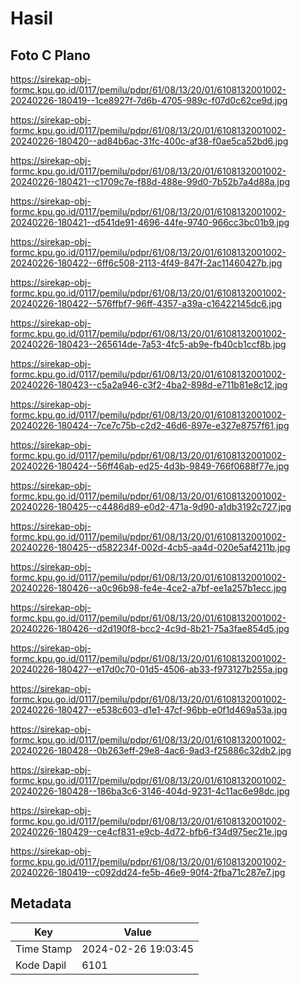 # Hasil

## Foto C Plano

https://sirekap-obj-formc.kpu.go.id/0117/pemilu/pdpr/61/08/13/20/01/6108132001002-20240226-180419--1ce8927f-7d6b-4705-989c-f07d0c62ce9d.jpg

https://sirekap-obj-formc.kpu.go.id/0117/pemilu/pdpr/61/08/13/20/01/6108132001002-20240226-180420--ad84b6ac-31fc-400c-af38-f0ae5ca52bd6.jpg

https://sirekap-obj-formc.kpu.go.id/0117/pemilu/pdpr/61/08/13/20/01/6108132001002-20240226-180421--c1709c7e-f88d-488e-99d0-7b52b7a4d88a.jpg

https://sirekap-obj-formc.kpu.go.id/0117/pemilu/pdpr/61/08/13/20/01/6108132001002-20240226-180421--d541de91-4696-44fe-9740-966cc3bc01b9.jpg

https://sirekap-obj-formc.kpu.go.id/0117/pemilu/pdpr/61/08/13/20/01/6108132001002-20240226-180422--6ff6c508-2113-4f49-847f-2ac11460427b.jpg

https://sirekap-obj-formc.kpu.go.id/0117/pemilu/pdpr/61/08/13/20/01/6108132001002-20240226-180422--576ffbf7-96ff-4357-a39a-c16422145dc6.jpg

https://sirekap-obj-formc.kpu.go.id/0117/pemilu/pdpr/61/08/13/20/01/6108132001002-20240226-180423--265614de-7a53-4fc5-ab9e-fb40cb1ccf8b.jpg

https://sirekap-obj-formc.kpu.go.id/0117/pemilu/pdpr/61/08/13/20/01/6108132001002-20240226-180423--c5a2a946-c3f2-4ba2-898d-e711b81e8c12.jpg

https://sirekap-obj-formc.kpu.go.id/0117/pemilu/pdpr/61/08/13/20/01/6108132001002-20240226-180424--7ce7c75b-c2d2-46d6-897e-e327e8757f61.jpg

https://sirekap-obj-formc.kpu.go.id/0117/pemilu/pdpr/61/08/13/20/01/6108132001002-20240226-180424--56ff46ab-ed25-4d3b-9849-766f0688f77e.jpg

https://sirekap-obj-formc.kpu.go.id/0117/pemilu/pdpr/61/08/13/20/01/6108132001002-20240226-180425--c4486d89-e0d2-471a-9d90-a1db3192c727.jpg

https://sirekap-obj-formc.kpu.go.id/0117/pemilu/pdpr/61/08/13/20/01/6108132001002-20240226-180425--d582234f-002d-4cb5-aa4d-020e5af4211b.jpg

https://sirekap-obj-formc.kpu.go.id/0117/pemilu/pdpr/61/08/13/20/01/6108132001002-20240226-180426--a0c96b98-fe4e-4ce2-a7bf-ee1a257b1ecc.jpg

https://sirekap-obj-formc.kpu.go.id/0117/pemilu/pdpr/61/08/13/20/01/6108132001002-20240226-180426--d2d190f8-bcc2-4c9d-8b21-75a3fae854d5.jpg

https://sirekap-obj-formc.kpu.go.id/0117/pemilu/pdpr/61/08/13/20/01/6108132001002-20240226-180427--e17d0c70-01d5-4506-ab33-f973127b255a.jpg

https://sirekap-obj-formc.kpu.go.id/0117/pemilu/pdpr/61/08/13/20/01/6108132001002-20240226-180427--e538c603-d1e1-47cf-96bb-e0f1d469a53a.jpg

https://sirekap-obj-formc.kpu.go.id/0117/pemilu/pdpr/61/08/13/20/01/6108132001002-20240226-180428--0b263eff-29e8-4ac6-9ad3-f25886c32db2.jpg

https://sirekap-obj-formc.kpu.go.id/0117/pemilu/pdpr/61/08/13/20/01/6108132001002-20240226-180428--186ba3c6-3146-404d-9231-4c11ac6e98dc.jpg

https://sirekap-obj-formc.kpu.go.id/0117/pemilu/pdpr/61/08/13/20/01/6108132001002-20240226-180429--ce4cf831-e9cb-4d72-bfb6-f34d975ec21e.jpg

https://sirekap-obj-formc.kpu.go.id/0117/pemilu/pdpr/61/08/13/20/01/6108132001002-20240226-180419--c092dd24-fe5b-46e9-90f4-2fba71c287e7.jpg


## Metadata

| Key        | Value               |
| ---------- | ------------------- |
| Time Stamp | 2024-02-26 19:03:45 |
| Kode Dapil | 6101                |



